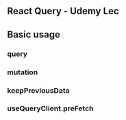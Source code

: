 ## React Query - Udemy Lec

## Basic usage

### query

### mutation

### keepPreviousData

### useQueryClient.preFetch
